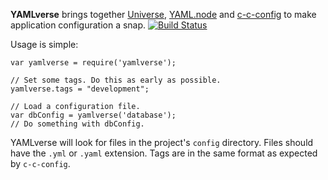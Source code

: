 **YAMLverse** brings together [Universe], [YAML.node] and [c-c-config] to make
application configuration a snap. [![Build Status](https://secure.travis-ci.org/Two-Screen/yamlverse.png)](http://travis-ci.org/Two-Screen/yamlverse)

Usage is simple:

    var yamlverse = require('yamlverse');

    // Set some tags. Do this as early as possible.
    yamlverse.tags = "development";

    // Load a configuration file.
    var dbConfig = yamlverse('database');
    // Do something with dbConfig.

YAMLverse will look for files in the project's `config` directory. Files should
have the `.yml` or `.yaml` extension. Tags are in the same format as expected
by `c-c-config`.

 [Universe]: http://github.com/Two-Screen/universe
 [YAML.node]: http://github.com/stephank/yaml.node
 [c-c-config]: http://github.com/Two-Screen/c-c-config
